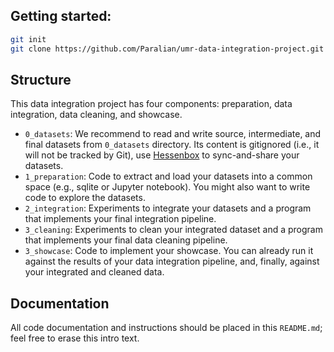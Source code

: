 ## Getting started:
```bash
git init
git clone https://github.com/Paralian/umr-data-integration-project.git
```

## Structure

This data integration project has four components: preparation, data
integration, data cleaning, and showcase.

- `0_datasets`: We recommend to read and write source, intermediate, and final datasets from `0_datasets` directory. Its content is gitignored (i.e., it will not be tracked by Git), use [Hessenbox](https://hessenbox.uni-marburg.de) to sync-and-share your datasets.
- `1_preparation`: Code to extract and load your datasets into a common space
  (e.g., sqlite or Jupyter notebook). You might also want to write code to explore the
datasets.
- `2_integration`: Experiments to integrate your datasets and a program that
  implements your final integration pipeline.
- `3_cleaning`: Experiments to clean your integrated dataset and a program that
  implements your final data cleaning pipeline.
- `3_showcase`: Code to implement your showcase. You can already run it against
  the results of your data integration pipeline, and, finally, against your
integrated and cleaned data.

## Documentation

All code documentation and instructions should be placed in this `README.md`;
feel free to erase this intro text.
